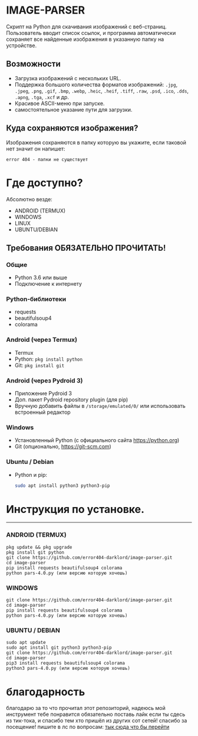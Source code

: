 # IMAGE-PARSER

Скрипт на Python для скачивания изображений с веб-страниц. Пользователь вводит список ссылок, и программа автоматически сохраняет все найденные изображения в указанную папку на устройстве.

## Возможности

- Загрузка изображений с нескольких URL.
- Поддержка большого количества форматов изображений:
  `.jpg`, `.jpeg`, `.png`, `.gif`, `.bmp`, `.webp`, `.heic`, `.heif`, `.tiff`, `.raw`, `.psd`, `.ico`, `.dds`, `.apng`, `.tga`, `.xcf` и др.
- Красивое ASCII-меню при запуске.
- самостоятельное указание пути для загрузки.

## Куда сохраняются изображения?

Изображения сохраняются в папку которую вы укажите, если таковой нет значит он напишет:

`error 404 - папки не существует`

# Где доступно?

Абсолютно везде:
- ANDROID (TERMUX)
- WINDOWS
- LINUX
- UBUNTU/DEBIAN

## Требования ОБЯЗАТЕЛЬНО ПРОЧИТАТЬ!

### Общие
- Python 3.6 или выше
- Подключение к интернету

### Python-библиотеки
- requests
- beautifulsoup4
- colorama

### Android (через Termux)
- Termux
- Python: `pkg install python`
- Git: `pkg install git`

### Android (через Pydroid 3)
- Приложение Pydroid 3
- Доп. пакет Pydroid repository plugin (для pip)
- Вручную добавить файлы в `/storage/emulated/0/` или использовать встроенный редактор

### Windows
- Установленный Python (с официального сайта https://python.org)
- Git (опционально, https://git-scm.com)

### Ubuntu / Debian
- Python и pip:
  ```bash
  sudo apt install python3 python3-pip

# Инструкция по установке.
---
### ANDROID (TERMUX)
```
pkg update && pkg upgrade
pkg install git python
git clone https://github.com/error404-darklord/image-parser.git
cd image-parser
pip install requests beautifulsoup4 colorama
python pars-4.0.py (или версию которую хочешь)
```
### WINDOWS
```
git clone https://github.com/error404-darklord/image-parser.git
cd image-parser
pip install requests beautifulsoup4 colorama
python pars-4.0.py (или версию которую хочешь)
```
### UBUNTU / DEBIAN
```
sudo apt update
sudo apt install git python3 python3-pip
git clone https://github.com/error404-darklord/image-parser.git
cd image-parser
pip3 install requests beautifulsoup4 colorama
python3 pars-4.0.py (или версию которую хочешь)
```
# благодарность
благодарю за то что прочитал этот репозиторий, надеюсь мой инструмент тебе понравится обязательно поставь лайк если ты сдесь из тик-тока, и спасибо тем хто пришёл из других сот сетей!
спасибо за посещение! пишите в лс по вопросам: [тык сюда что бы перейти](https://t.me/ghoustmacho)
